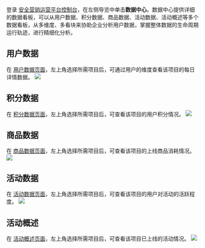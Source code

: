登录 [安全营销运营平台控制台](https://console.cloud.tencent.com/smop/data/mallUser)，在左侧导览中单击**数据中心**。数据中心提供详细的数据看板，可以从用户数据、积分数据、商品数据、活动数据、活动概述等多个数据看板，从多维度、多看块来协助企业分析用户数据，掌握整体数据的生命周期运行轨迹，进行精细化分析。

## 用户数据
在 [用户数据页面](https://console.cloud.tencent.com/smop/data/mallUser)，左上角选择所需项目后，可通过用户的维度查看该项目的每日详情数据。
![](https://qcloudimg.tencent-cloud.cn/raw/28c9d9cb7d9832f2a0ee1206a581e0c6.png)

## 积分数据
在 [积分数据页面](https://console.cloud.tencent.com/smop/data/point)，左上角选择所需项目后，可查看该项目的用户积分情况。
![](https://qcloudimg.tencent-cloud.cn/raw/096f033ccace10d5dcb5a9031089df6c.png)

## 商品数据
在 [商品数据页面](https://console.cloud.tencent.com/smop/data/commodity)，左上角选择所需项目后，可查看该项目的上线商品消耗情况。
![](https://qcloudimg.tencent-cloud.cn/raw/08c7d186460e731e9d48a80ab706716e.png)

## 活动数据
在 [活动数据页面](https://console.cloud.tencent.com/smop/data/activityData)，左上角选择所需项目后，可查看该项目的用户对活动的活跃程度。
![](https://qcloudimg.tencent-cloud.cn/raw/df39951a1d8da6c4f6a55a588305e46d.png)

## 活动概述
在 [活动概述页面](https://console.cloud.tencent.com/smop/data/eventOverview)，左上角选择所需项目后，可查看该项目已上线的活动情况。
![](https://qcloudimg.tencent-cloud.cn/raw/5a28cc22c0b8ef6c8878d9f06683f1bc.png)

